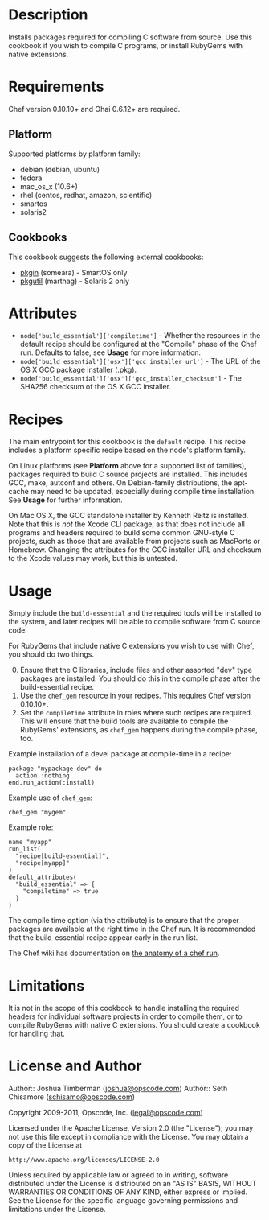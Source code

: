 Description
===========

Installs packages required for compiling C software from source. Use
this cookbook if you wish to compile C programs, or install RubyGems
with native extensions.

Requirements
============

Chef version 0.10.10+ and Ohai 0.6.12+ are required.

## Platform

Supported platforms by platform family:

* debian (debian, ubuntu)
* fedora
* mac_os_x (10.6+)
* rhel (centos, redhat, amazon, scientific)
* smartos
* solaris2

## Cookbooks

This cookbook suggests the following external cookbooks:

* [pkgin](http://community.opscode.com/cookbooks/pkgin) (someara) - SmartOS only
* [pkgutil](http://community.opscode.com/cookbooks/pkgutil) (marthag) - Solaris 2 only

Attributes
==========

* `node['build_essential']['compiletime']` - Whether the resources in
the default recipe should be configured at the "Compile" phase of the
Chef run. Defaults to false, see __Usage__ for more information.
* `node['build_essential']['osx']['gcc_installer_url']` - The URL of
  the OS X GCC package installer (.pkg).
* `node['build_essential']['osx']['gcc_installer_checksum']` - The
  SHA256 checksum of the OS X GCC installer.

Recipes
=======

The main entrypoint for this cookbook is the `default` recipe. This
recipe includes a platform specific recipe based on the node's platform
family.

On Linux platforms (see __Platform__ above for a supported list of
families), packages required to build C source projects are installed.
This includes GCC, make, autconf and others. On Debian-family
distributions, the apt-cache may need to be updated, especially during
compile time installation. See __Usage__ for further information.

On Mac OS X, the GCC standalone installer by Kenneth Reitz is
installed. Note that this is *not* the Xcode CLI package, as that does
not include all programs and headers required to build some common
GNU-style C projects, such as those that are available from projects
such as MacPorts or Homebrew. Changing the attributes for the GCC
installer URL and checksum to the Xcode values may work, but this is
untested.

Usage
=====

Simply include the `build-essential` and the required tools will be
installed to the system, and later recipes will be able to compile
software from C source code.

For RubyGems that include native C extensions you wish to use with
Chef, you should do two things.

0. Ensure that the C libraries, include files and other assorted "dev"
type packages are installed. You should do this in the compile phase
after the build-essential recipe.
1. Use the `chef_gem` resource in your recipes. This requires Chef version 0.10.10+.
2. Set the `compiletime` attribute in roles where such recipes are
required. This will ensure that the build tools are available to
compile the RubyGems' extensions, as `chef_gem` happens during the
compile phase, too.

Example installation of a devel package at compile-time in a recipe:

    package "mypackage-dev" do
      action :nothing
    end.run_action(:install)

Example use of `chef_gem`:

    chef_gem "mygem"

Example role:

    name "myapp"
    run_list(
      "recipe[build-essential]",
      "recipe[myapp]"
    )
    default_attributes(
      "build_essential" => {
        "compiletime" => true
      }
    )

The compile time option (via the attribute) is to ensure that the
proper packages are available at the right time in the Chef run. It is
recommended that the build-essential recipe appear early in the run
list.

The Chef wiki has documentation on
[the anatomy of a chef run](http://wiki.opscode.com/display/chef/Anatomy+of+a+Chef+Run).

Limitations
===========

It is not in the scope of this cookbook to handle installing the
required headers for individual software projects in order to compile
them, or to compile RubyGems with native C extensions. You should
create a cookbook for handling that.

License and Author
==================

Author:: Joshua Timberman (<joshua@opscode.com>)
Author:: Seth Chisamore (<schisamo@opscode.com>)

Copyright 2009-2011, Opscode, Inc. (<legal@opscode.com>)

Licensed under the Apache License, Version 2.0 (the "License");
you may not use this file except in compliance with the License.
You may obtain a copy of the License at

    http://www.apache.org/licenses/LICENSE-2.0

Unless required by applicable law or agreed to in writing, software
distributed under the License is distributed on an "AS IS" BASIS,
WITHOUT WARRANTIES OR CONDITIONS OF ANY KIND, either express or implied.
See the License for the specific language governing permissions and
limitations under the License.
